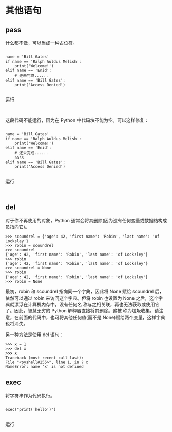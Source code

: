 # 其他语句

## pass

什么都不做，可以当成一种占位符。

<div x-data>
    <pre><code class="language-python3" x-ref="code">
name = 'Bill Gates'
if name == 'Ralph Auldus Melish':
    print('Welcome!')
elif name == 'Enid':
    # 还未完成......
elif name == 'Bill Gates':
    print('Access Denied')
    </code></pre>
    <div class="flex justify-end">
        <div class="btn" x-show="window.runner != undefined" x-on:click="$store.r1=window.runner($refs.code.innerText,'python')">运行</div>
    </div>
</div>

<div x-data x-show="$store.r1 != ''">
<pre>
    <code x-html="$store.r1" class="mt-2"></code>
</pre>
</div>

这段代码不能运行，因为在 Python 中代码块不能为空。可以这样修复：

<div x-data>
    <pre><code class="language-python3" x-ref="code">
name = 'Bill Gates'
if name == 'Ralph Auldus Melish':
    print('Welcome!')
elif name == 'Enid':
    # 还未完成......
    pass
elif name == 'Bill Gates':
    print('Access Denied')
    </code></pre>
    <div class="flex justify-end">
        <div class="btn" x-show="window.runner != undefined" x-on:click="$store.r2=window.runner($refs.code.innerText,'python')">运行</div>
    </div>
</div>

<div x-data x-show="$store.r2 != ''">
<pre>
    <code x-html="$store.r2" class="mt-2"></code>
</pre>
</div>

## del

对于你不再使用的对象，Python 通常会将其删除(因为没有任何变量或数据结构成员指向它)。

```python3
>>> scoundrel = {'age': 42, 'first name': 'Robin', 'last name': 'of Locksley'}
>>> robin = scoundrel
>>> scoundrel
{'age': 42, 'first name': 'Robin', 'last name': 'of Locksley'}
>>> robin
{'age': 42, 'first name': 'Robin', 'last name': 'of Locksley'}
>>> scoundrel = None
>>> robin
{'age': 42, 'first name': 'Robin', 'last name': 'of Locksley'}
>>> robin = None
```

最初，robin 和 scoundrel 指向同一个字典，因此将 None 赋给 scoundrel 后，依然可以通过 robin 来访问这个字典。但将 robin 也设置为 None 之后，这个字典就漂浮在计算机内存中，没有任何名 称与之相关联，再也无法获取或使用它了。因此，智慧无穷的 Python 解释器直接将其删除。这被 称为垃圾收集。请注意，在前面的代码中，也可将其他任何值(而不是 None)赋给两个变量，这样字典也将消失。

另一种方法是使用 del 语句：

```python3
>>> x = 1
>>> del x
>>> x
Traceback (most recent call last):
File "<pyshell#255>", line 1, in ? x
NameError: name 'x' is not defined
```

## exec

将字符串作为代码执行。

<div x-data>
    <pre><code class="language-python3" x-ref="code">
exec("print('hello')")
    </code></pre>
    <div class="flex justify-end">
        <div class="btn" x-show="window.runner != undefined" x-on:click="$store.r3=window.runner($refs.code.innerText,'python')">运行</div>
    </div>
</div>

<div x-data x-show="$store.r3 != ''">
<pre>
    <code x-html="$store.r3" class="mt-2"></code>
</pre>
</div>

<script>
window.document.addEventListener('alpine:init', () => {
    Alpine.store('r1', '')
    Alpine.store('r2', '')
    Alpine.store('r3', '')
})

window.Alpine.start()
</script>
